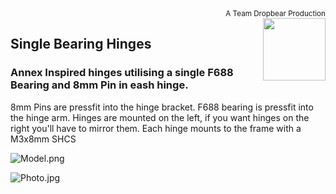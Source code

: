 <div style="text-align: right"><sub>A Team Dropbear Production</sub></div>
<img align="right" width="100" height="100" src="images/db.png">

## Single Bearing Hinges
### Annex Inspired hinges utilising a single F688 Bearing and 8mm Pin in eash hinge.
8mm Pins are pressfit into the hinge bracket. F688 bearing is pressfit into the hinge arm. 
Hinges are mounted on the left, if you want hinges on the right you'll have to mirror them.
Each hinge mounts to the frame with a M3x8mm SHCS

![Model.png](images/Model.png)

![Photo.jpg](images/Photo.jpg)